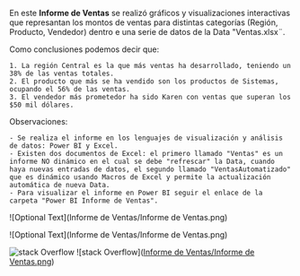 En este **Informe de Ventas** se realizó gráficos y visualizaciones interactivas que represantan los montos de ventas para distintas categorías (Región, Producto, Vendedor) dentro e una serie de datos de la Data "Ventas.xlsx¨.

Como conclusiones podemos decir que:

	1. La región Central es la que más ventas ha desarrollado, teniendo un 38% de las ventas totales.
	2. El producto que más se ha vendido son los productos de Sistemas, ocupando el 56% de las ventas.
	3. El vendedor más prometedor ha sido Karen con ventas que superan los $50 mil dólares. 

Observaciones:

	- Se realiza el informe en los lenguajes de visualización y análisis de datos: Power BI y Excel.
	- Existen dos documentos de Excel: el primero llamado "Ventas" es un informe NO dinámico en el cual se debe "refrescar" la Data, cuando haya nuevas entradas de datos, el segundo llamado "VentasAutomatizado" que es dinámico usando Macros de Excel y permite la actualización automática de nueva Data.
	- Para visualizar el informe en Power BI seguir el enlace de la carpeta "Power BI Informe de Ventas". 


![Optional Text](Informe de Ventas/Informe de Ventas.png)

![Optional Text](Informe de Ventas/Informe de Ventas.png)

![stack Overflow](http://lmsotfy.com/so.png)
![stack Overflow]([Informe de Ventas/Informe de Ventas.png](https://github.com/Ana-Gabriela-Taipe/PowerBI-y-Excel/blob/ccf5f15c0958ffd66c7bbe2c31b25d23d287cf96/Informe%20de%20Ventas/Informe%20de%20Ventas.png))
